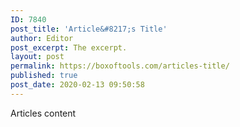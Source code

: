 ```yaml
---
ID: 7840
post_title: 'Article&#8217;s Title'
author: Editor
post_excerpt: The excerpt.
layout: post
permalink: https://boxoftools.com/articles-title/
published: true
post_date: 2020-02-13 09:50:58
---
```

<!-- wp:paragraph -->
<p>Articles content</p>
<!-- /wp:paragraph -->